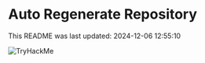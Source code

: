 # Auto Regenerate Repository

This README was last updated: 2024-12-06 12:55:10

 ![TryHackMe](https://tryhackme.com/badge/533634)